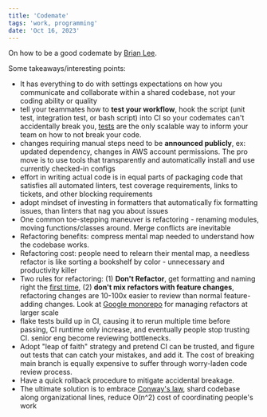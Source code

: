 ```yaml
---
title: 'Codemate'
tags: 'work, programming'
date: 'Oct 16, 2023'
---
```


On how to be a good codemate by [Brian Lee](https://www.moderndescartes.com/essays/codemates/).

Some takeaways/interesting points:

- It has everything to do with settings expectations on how you communicate and collaborate within a shared codebase, not your coding ability or quality
- tell your teammates how to **test your workflow**, hook the script (unit test, integration test, or bash script) into CI so your codemates can't accidentally break you, [tests](https://abseil.io/resources/swe-book/html/ch11.html#the_beyonceacutesemicolon_rule) are the only scalable way to inform your team on how to not break your code.
- changes requiring manual steps need to be **announced publicly**, ex: updated dependency, changes in AWS account permissions. The pro move is to use tools that transparently and automatically install and use currently checked-in configs
- effort in writing actual code is in equal parts of packaging code that satisfies all automated linters, test coverage requirements, links to tickets, and other blocking requirements
- adopt mindset of investing in formatters that automatically fix formatting issues, than linters that nag you about issues
- One common toe-stepping maneuver is refactoring - renaming modules, moving functions/classes around. Merge conflicts are inevitable
- Refactoring benefits: compress mental map needed to understand how the codebase works.
- Refactoring cost: people need to relearn their mental map, a needless refactor is like sorting a bookshelf by color - unnecessary and productivity killer
- Two rules for refactoring: (1) **Don't Refactor**, get formatting and naming right the [first time](https://www.moderndescartes.com/essays/noutils/), (2) **don't mix refactors with feature changes**, refactoring changes are 10-100x easier to review than normal feature-adding changes. Look at [Google monorepo](https://cacm.acm.org/magazines/2016/7/204032-why-google-stores-billions-of-lines-of-code-in-a-single-repository/fulltext#FNF) for managing refactors at larger scale
- flake tests build up in CI, causing it to rerun multiple time before passing, CI runtime only increase, and eventually people stop trusting CI. senior eng become reviewing bottlenecks.
- Adopt "leap of faith" strategy and pretend CI can be trusted, and figure out tests that can catch your mistakes, and add it. The cost of breaking main branch is equally expensive to suffer through worry-laden code review process.
- Have a quick rollback procedure to mitigate accidental breakage.
- The ultimate solution is to embrace [Conway's law](https://en.wikipedia.org/wiki/Conway%27s_law), shard codebase along organizational lines, reduce O(n^2) cost of coordinating people's work
